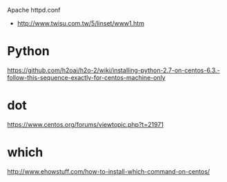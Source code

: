 Apache httpd.conf
- http://www.twisu.com.tw/5/linset/www1.htm

# Python #

https://github.com/h2oai/h2o-2/wiki/installing-python-2.7-on-centos-6.3.-follow-this-sequence-exactly-for-centos-machine-only

# dot #

https://www.centos.org/forums/viewtopic.php?t=21971

# which #

http://www.ehowstuff.com/how-to-install-which-command-on-centos/
